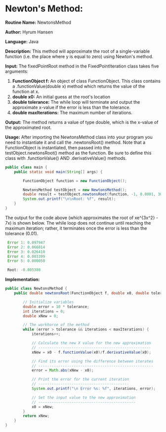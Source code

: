 # Newton's Method:

**Routine Name:** NewtonsMethod

**Author:** Hyrum Hansen

**Language:** Java

**Description:** This method will approximate the root of a single-variable function (i.e. the place where y is equal to zero) using Newton's method. 

**Input:** The fixedPointRoot method in the FixedPointIteration class takes five arguments:
1. **FunctionObject f:** An object of class FunctionObject. This class contains a .functionValue(double x) method which returns the value of the function at x.
2. **double x0:** An initial guess at the root's location
4. **double tolerance:** The while loop will terminate and output the approximate x-value if the error is less than the tolerance.
5. **double maxIterations:** The maximum number of iterations.

**Output:** The method returns a value of type double, which is the x-value of the approximated root.

**Usage:** After importing the NewtonsMethod class into your program you need to instantiate it and call the .newtonsRoot() method. Note that a FunctionObject is instantiated, then passed into the testObject.newtonsRoot() method as the function. Be sure to define this class with .functionValue() AND .derivativeValue() methods.

```java
public class main {
    public static void main(String[] args) {

        FunctionObject function = new FunctionObject();

        NewtonsMethod testObject = new NewtonsMethod();
        double result = testObject.newtonsRoot(function, -1, 0.0001, 30);
        System.out.printf("\n\nRoot: %f", result);
    }
}
```

The output for the code above (which approximates the root of xe^{3x^2} - 7x) is shown below. The while loop does not continue until reaching the maximum iteration; rather, it terminates once the error is less than the tolerance (0.01).

```java
 Error 1: 0.097947
 Error 2: 0.066814
 Error 3: 0.026410
 Error 4: 0.003399
 Error 5: 0.000050

 Root: -0.805380
```

**Implementation:**

```java
public class NewtonsMethod {
    public double newtonsRoot(FunctionObject f, double x0, double tolerance, double maxIterations) {

        // Initialize variables
        double error = 10 * tolerance;
        int iterations = 0;
        double xNew = 0;

        // The workhorse of the method
        while (error > tolerance && iterations < maxIterations) {
            iterations++;

            // Calculate the new X value for the new approximation
            // ---------------------------------------------------
            xNew = x0 - f.functionValue(x0)/f.derivativeValue(x0);

            // Find its error using the difference between iterates
            // ----------------------------------------------------
            error = Math.abs(xNew - x0);

            // Print the error for the current iteration
            // -----------------------------------------
            System.out.printf("\n Error %s: %f", iterations, error);

            // Set the input value to the new approximation
            // --------------------------------------------
            x0 = xNew;
        }
        return xNew;
    }
}
```

